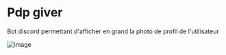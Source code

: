 # Pdp giver

Bot discord permettant d'afficher en grand la photo de profil de l'utilisateur


![image](https://github.com/Sunofokkusu/pdpgiver/assets/91209655/6163f880-cefe-4410-9917-909651589a9d)
